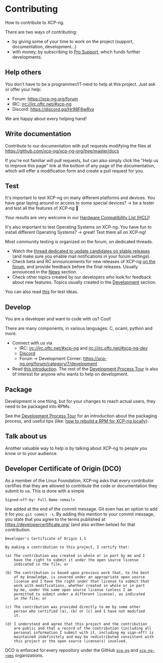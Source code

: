 # Contributing

How to contribute to XCP-ng.

There are two ways of contributing:
* by giving some of your time to work on the project (support, documentation, development...)
* with money, by subscribing to [Pro Support](https://xcp-ng.com/), which funds further developments.

## Help others

You don't have to be a programmer/IT-nerd to help at this project. Just ask or offer your help:

* Forum: <https://xcp-ng.org/forum>
* IRC: <irc://irc.oftc.net/#xcp-ng>
* Discord: <https://discord.gg/Hr98F6wRvx>

We are happy about every helping hand!

## Write documentation

Contribute to our documentation with pull requests modifying the files at <https://github.com/xcp-ng/xcp-ng-org/tree/master/docs>

If you're not familiar will pull requests, but can also simply click the "Help us to improve this page" link at the bottom of any page of the documentation, which will offer a modification form and create a pull request for you.

## Test

It's important to test XCP-ng on many different platforms and devices. You have gear laying around or access to some special devices? -> be a tester and test all the features of XCP-ng 🚀

Your results are very welcome in our [Hardware Compatibility List (HCL)](../../installation/hardware)!

It's also important to test Operating Systems on XCP-ng. You have fun to install different Operating Systems? -> great! Test them all on XCP-ng!

Most community testing is organized on the forum, on dedicated threads.
* Watch the [thread dedicated to update candidates on stable releases](https://xcp-ng.org/forum/topic/365/updates-announcements-and-testing) (and make sure you enable mail notifications in your forum settings).
* Check beta and RC announcements for new releases of XCP-ng [on the forum](https://xcp-ng.org/forum), and provide feedback before the final releases. Usually announced in the [News](https://xcp-ng.org/forum/category/11/news) section.
* Check other topics created by our developers who look for feedback about new features. Topics usually created in the [Development](https://xcp-ng.org/forum/category/7/development) section.

You can also read [this](development-process/tests) for test ideas.

## Develop

You are a developer and want to code with us? Cool!

There are many components, in various languages: C, ocaml, python and more.

* Connect with us via
    * IRC: <irc://irc.oftc.net/#xcp-ng> and <irc://irc.oftc.net/#xcp-ng-dev>
    * [Discord](https://discord.gg/aNCR3yPaPn>)
    * Forum -> Development Corner: <https://xcp-ng.org/forum/category/7/development>
* Read [this introduction](development-process/development). The rest of the [Development Process Tour](../category/development-process) is also of interest for anyone who wants to help on development.

## Package

Development is one thing, but for your changes to reach actual users, they need to be packaged into RPMs.

See the [Development Process Tour](../category/development-process) for an introduction about the packaging process, and useful tips (like: [how to rebuild a RPM for XCP-ng locally](development-process/local-rpm-build)).

## Talk about us

Another valuable way to help is by talking about XCP-ng to people you know or to your audience.

## Developer Certificate of Origin (DCO)

As a member of the Linux Foundation, XCP-ng asks that every contributor certifies that they are allowed to contribute the code or documentation they submit to us. This is done with a simple
```
Signed-off-by: Full Name <email>
````
line added at the end of the commit message. Git even has an option to add it for you: `git commit -s`. By adding this mention to your commit message, you state that you agree to the terms published at <https://developercertificate.org/> (and also written below) for that contribution.

```
Developer's Certificate of Origin 1.1

By making a contribution to this project, I certify that:

(a) The contribution was created in whole or in part by me and I
    have the right to submit it under the open source license
    indicated in the file; or

(b) The contribution is based upon previous work that, to the best
    of my knowledge, is covered under an appropriate open source
    license and I have the right under that license to submit that
    work with modifications, whether created in whole or in part
    by me, under the same open source license (unless I am
    permitted to submit under a different license), as indicated
    in the file; or

(c) The contribution was provided directly to me by some other
    person who certified (a), (b) or (c) and I have not modified
    it.

(d) I understand and agree that this project and the contribution
    are public and that a record of the contribution (including all
    personal information I submit with it, including my sign-off) is
    maintained indefinitely and may be redistributed consistent with
    this project or the open source license(s) involved.
```

DCO is enforced for every repository under the GitHub [`xcp-ng`](https://github.com/xcp-ng) and [`xcp-ng-rpms`](https://github.com/xcp-ng-rpms) organizations.
